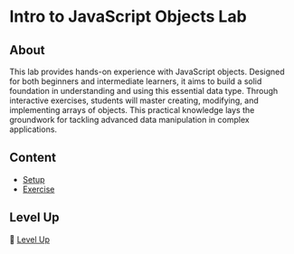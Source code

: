 <h1>
  <span class="prefix"></span>
  <span class="headline">Intro to JavaScript Objects Lab</span>
</h1>

## About

This lab provides hands-on experience with JavaScript objects. Designed for both beginners and intermediate learners, it aims to build a solid foundation in understanding and using this essential data type. Through interactive exercises, students will master creating, modifying, and implementing arrays of objects. This practical knowledge lays the groundwork for tackling advanced data manipulation in complex applications.

## Content

- [Setup](./setup/README.md)
- [Exercise](./exercise/README.md)

## Level Up

🚀 [Level Up](./level-up/README.md)

